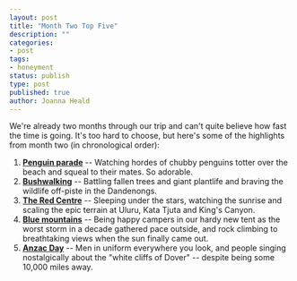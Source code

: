 ```yaml
---
layout: post
title: "Month Two Top Five"
description: ""
categories:
- post
tags:
- honeyment
status: publish
type: post
published: true
author: Joanna Heald
---
```


We're already two months through our trip and can't quite believe how fast the time is going. It's too hard to choose, but here's some of the highlights from month two (in chronological order):

1. **[Penguin parade](/posts/penguins-koalas-kangaroos-boats)** -- Watching hordes of chubby penguins totter over the beach and squeal to their mates. So adorable.
1. **[Bushwalking](/posts/penguins-koalas-kangaroos-boats)** -- Battling fallen trees and giant plantlife and braving the wildlife off-piste in the Dandenongs.
1. **[The Red Centre](/posts/walking-on-mars)** -- Sleeping under the stars, watching the sunrise and scaling the epic terrain at Uluru, Kata Tjuta and King's Canyon.
1. **[Blue mountains](/posts/blue-mountains)** --  Being happy campers in our hardy new tent as the worst storm in a decade gathered pace outside, and rock climbing to breathtaking views when the sun finally came out.
1. **[Anzac Day](/posts/tropical-storm-sydney)** -- Men in uniform everywhere you look, and people singing nostalgically about the "white cliffs of Dover" -- despite being some 10,000 miles away.
